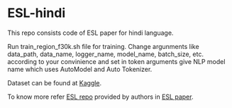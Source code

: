 # ESL-hindi
This repo consists code of ESL paper for hindi language.

Run train_region_f30k.sh file for training.
Change argunments like data_path, data_name, logger_name, model_name, batch_size, etc. according to your convinience and set in token arguments give NLP model name which uses AutoModel and Auto Tokenizer.

Dataset can be found at [Kaggle](https://www.kaggle.com/datasets/kuanghueilee/scan-features).

To know more refer [ESL repo](https://github.com/CrossmodalGroup/ESL) provided by authors in [ESL paper](https://ieeexplore.ieee.org/stamp/stamp.jsp?tp=&arnumber=10226265).

